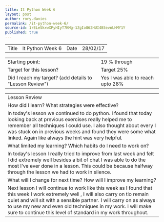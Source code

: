 ```yaml
---
title: It Python Week 6
layout: post
author: rory.davies
permalink: /it-python-week-6/
source-id: 1rELeSkxwXPyHIyT7KMg-1ZgIo862HUI4B5evnLHMY1Y
published: true
---
```

<table>
  <tr>
    <td>Title</td>
    <td>It Python Week 6</td>
    <td>Date</td>
    <td>28/02/17</td>
  </tr>
</table>


<table>
  <tr>
    <td>Starting point:</td>
    <td>19 % through</td>
  </tr>
  <tr>
    <td>Target for this lesson?</td>
    <td>Target 25% </td>
  </tr>
  <tr>
    <td>Did I reach my target? 
(add details to "Lesson Review")</td>
    <td> Yes I was able to reach upto 28% </td>
  </tr>
</table>


<table>
  <tr>
    <td>Lesson Review</td>
  </tr>
  <tr>
    <td>How did I learn? What strategies were effective? </td>
  </tr>
  <tr>
    <td>In today's lesson we continued to do python. I found that today looking back at previous exercises really helped me to remember all techniques I could use. I also thought about every I was stuck on in previous weeks and found they were some what linked. Again like always the hint was very helpful.</td>
  </tr>
  <tr>
    <td>What limited my learning? Which habits do I need to work on? </td>
  </tr>
  <tr>
    <td>In today's lesson I really tried to improve from last week and felt I did extremely well besides a bit of chat I was able to do the most I've ever done in a lesson. This could be because halfway through the lesson we had to work in silence.</td>
  </tr>
  <tr>
    <td>What will I change for next time? How will I improve my learning?</td>
  </tr>
  <tr>
    <td>Next lesson I will continue to work like this week as I found that this week I work extremely well , I will also carry on tio remain quiet and will sit with a sensible partner. I will carry on as always to use my new and even old techniques in my work. I will make sure to continue this level of standard in my work throughout.</td>
  </tr>
</table>


